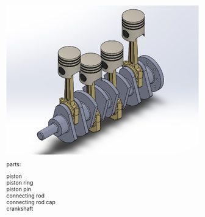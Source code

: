 ![assembly](i4e_ss.jpg)


parts:

piston\
piston ring\
piston pin\
connecting rod\
connecting rod cap\
crankshaft